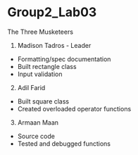 # Group2_Lab03
The Three Musketeers

1. Madison Tadros - Leader
- Formatting/spec documentation
- Built rectangle class
- Input validation
  
2. Adil Farid
- Built square class
- Created overloaded operator functions
  
3. Armaan Maan
- Source code
- Tested and debugged functions
